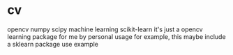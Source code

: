 # cv
opencv numpy scipy machine learning scikit-learn
it's just a opencv learning package for me by personal usage
for example, this maybe include a sklearn package use example
